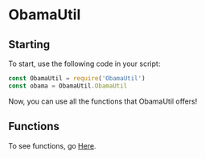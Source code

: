 # ObamaUtil
## Starting
To start, use the following code in your script:
```javascript
const ObamaUtil = require('ObamaUtil')
const obama = ObamaUtil.ObamaUtil
```
Now, you can use all the functions that ObamaUtil offers!
## Functions
To see functions, go [Here](https://github.com/BarakoLlama/ObamaUtil/tree/master/documentation).
